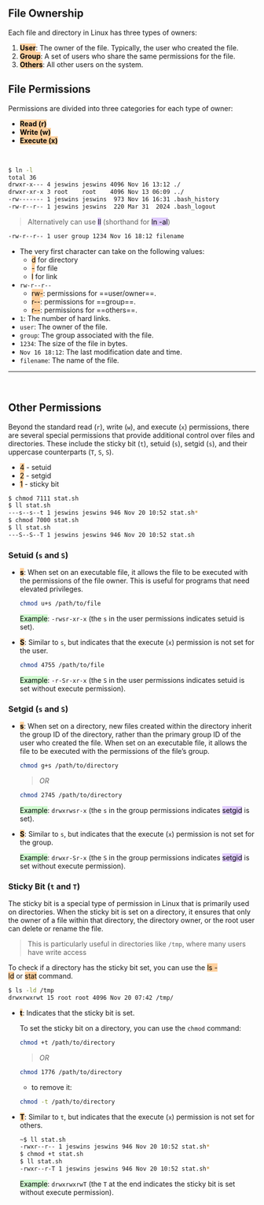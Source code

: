</br>

## File Ownership

Each file and directory in Linux has three types of owners:

1. **<mark style="background: #FFB86CA6; color: black;">User</mark>**: The owner of the file. Typically, the user who created the file.
2. **<mark style="background: #FFB86CA6; color: black;">Group</mark>**: A set of users who share the same permissions for the file.
3. **<mark style="background: #FFB86CA6; color: black;">Others</mark>**: All other users on the system.

## File Permissions

Permissions are divided into three categories for each type of owner:

- **<mark style="background: #FFB86CA6; color: black;">Read (r)</mark>**
- **<mark style="background: #FFB86CA6; color: black;">Write (w)</mark>**
- **<mark style="background: #FFB86CA6; color: black;">Execute (x)</mark>**

</br>

```bash ln:False
$ ln -l
total 36
drwxr-x--- 4 jeswins jeswins 4096 Nov 16 13:12 ./
drwxr-xr-x 3 root    root    4096 Nov 13 06:09 ../
-rw------- 1 jeswins jeswins  973 Nov 16 16:31 .bash_history
-rw-r--r-- 1 jeswins jeswins  220 Mar 31  2024 .bash_logout
```

> Alternatively can use <mark style="background: #D2B3FFA6;">ll</mark> (shorthand for <mark style="background: #D2B3FFA6;">ln -al</mark>)

```bash ln:False
-rw-r--r-- 1 user group 1234 Nov 16 18:12 filename
```

- The very first character can take on the following values:
	- <mark style="background: #FFB86CA6; color: black;">d</mark> for directory
	- <mark style="background: #FFB86CA6; color: black;">-</mark> for file
	- <mark style="background: #FFB86CA6; color: black;">l</mark> for link
- `rw-r--r--`
	- <mark style="background: #FFB86CA6; color: black;">rw-</mark>: permissions for ==user/owner==.
	- <mark style="background: #FFB86CA6; color: black;">r--</mark>: permissions for ==group==.
	- <mark style="background: #FFB86CA6; color: black;">r--</mark>: permissions for ==others==.
- `1`: The number of hard links.
- `user`: The owner of the file.
- `group`: The group associated with the file.
- `1234`: The size of the file in bytes.
- `Nov 16 18:12`: The last modification date and time.
- `filename`: The name of the file.

---

</br>

## Other Permissions

Beyond the standard read (`r`), write (`w`), and execute (`x`) permissions, there are several special permissions that provide additional control over files and directories. These include the sticky bit (`t`), setuid (`s`), setgid (`s`), and their uppercase counterparts (`T`, `S`, `S`).

- <mark style="background: #FFB86CA6; color: black;">4</mark> - setuid
- <mark style="background: #FFB86CA6; color: black;">2</mark> - setgid
- <mark style="background: #FFB86CA6; color: black;">1</mark> - sticky bit

```bash ln:False
$ chmod 7111 stat.sh
$ ll stat.sh
---s--s--t 1 jeswins jeswins 946 Nov 20 10:52 stat.sh*
$ chmod 7000 stat.sh
$ ll stat.sh
---S--S--T 1 jeswins jeswins 946 Nov 20 10:52 stat.sh
```

### Setuid (`s` and `S`)

- **<mark style="background: #FFB86CA6; color: black;">s</mark>**: When set on an executable file, it allows the file to be executed with the permissions of the file owner. This is useful for programs that need elevated privileges.
    
    ```bash ln:False
    chmod u+s /path/to/file
    ```
    
    <mark style="background: #BBFABBA6;">Example</mark>: `-rwsr-xr-x` (the `s` in the user permissions indicates setuid is set).
    
- **<mark style="background: #FFB86CA6; color: black;">S</mark>**: Similar to `s`, but indicates that the execute (`x`) permission is not set for the user.
    
    ```bash ln:False
    chmod 4755 /path/to/file
    ```
    
    <mark style="background: #BBFABBA6;">Example</mark>: `-r-Sr-xr-x` (the `S` in the user permissions indicates setuid is set without execute permission).
    

### Setgid (`s` and `S`)

- **<mark style="background: #FFB86CA6; color: black;">s</mark>**: When set on a directory, new files created within the directory inherit the group ID of the directory, rather than the primary group ID of the user who created the file. When set on an executable file, it allows the file to be executed with the permissions of the file’s group.
    
    ```bash ln:False
    chmod g+s /path/to/directory
    ```
    > *OR*
    ```bash ln:False
    chmod 2745 /path/to/directory
    ```
    
    <mark style="background: #BBFABBA6;">Example</mark>: `drwxrwsr-x` (the `s` in the group permissions indicates <mark style="background: #D2B3FFA6;">setgid</mark> is set).
    
- **<mark style="background: #FFB86CA6; color: black;">S</mark>**: Similar to `s`, but indicates that the execute (`x`) permission is not set for the group.

    <mark style="background: #BBFABBA6;">Example</mark>: `drwxr-Sr-x` (the `S` in the group permissions indicates <mark style="background: #D2B3FFA6;">setgid</mark> is set without execute permission).

### Sticky Bit (`t` and `T`)

The sticky bit is a special type of permission in Linux that is primarily used on directories. When the sticky bit is set on a directory, it ensures that only the owner of a file within that directory, the directory owner, or the root user can delete or rename the file.

> This is particularly useful in directories like `/tmp`, where many users have write access

To check if a directory has the sticky bit set, you can use the <mark style="background: #FFB86CA6; color: black;">ls -ld</mark> or <mark style="background: #FFB86CA6; color: black;">stat</mark> command.

```bash ln:False
$ ls -ld /tmp
drwxrwxrwt 15 root root 4096 Nov 20 07:42 /tmp/
```

- **<mark style="background: #FFB86CA6; color: black;">t</mark>**: Indicates that the sticky bit is set.

	To set the sticky bit on a directory, you can use the `chmod` command:

	```bash ln:False
	chmod +t /path/to/directory
	```
	> *OR*

    ```bash ln:False
    chmod 1776 /path/to/directory
    ```
	
	- to remove it:
	
	```bash ln:False
	chmod -t /path/to/directory
	```
    
- **<mark style="background: #FFB86CA6; color: black;">T</mark>**: Similar to `t`, but indicates that the execute (`x`) permission is not set for others.
    
	```bash ln:False
	~$ ll stat.sh
	-rwxr--r-- 1 jeswins jeswins 946 Nov 20 10:52 stat.sh*
	$ chmod +t stat.sh
	$ ll stat.sh
	-rwxr--r-T 1 jeswins jeswins 946 Nov 20 10:52 stat.sh*
	```
    
    <mark style="background: #BBFABBA6;">Example</mark>: `drwxrwxrwT` (the `T` at the end indicates the sticky bit is set without execute permission).